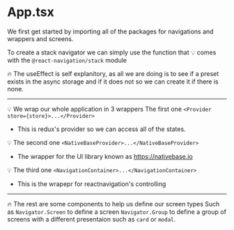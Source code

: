 # App.tsx

We first get started by importing all of the packages for navigations and wrappers and screens.

To create a stack navigator we can simply use the function that
💡 comes with the `@react-navigation/stack` module

🔥 The useEffect is self explanitory, as all we are doing is to see if a preset exists in the async storage and if it does not so we can create it if there is none.

---

💡 We wrap our whole application in 3 wrappers
The first one `<Provider store={store}>...</Provider>`

- This is redux's provider so we can access all of the states.

💡 The second one `<NativeBaseProvider>...</NativeBaseProvider>`

- The wrapper for the UI library known as https://nativebase.io

💡 The third one `<NavigationContainer>...</NavigationContainer>`

- This is the wrapepr for reactnavigation's controlling

---

🔥 The rest are some components to help us define our screen types
Such as `Navigator.Screen` to define a screen `Navigator.Group` to define a group of screens with a different presentaion such as `card` or `modal`.
